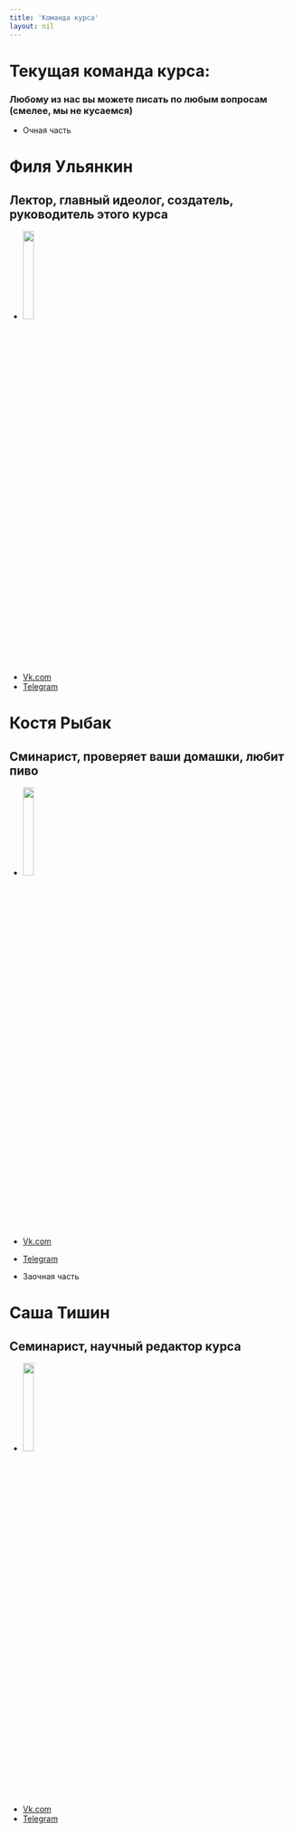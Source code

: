 ```yaml
---
title: 'Команда курса'
layout: nil
---
```



# Текущая команда курса:

### Любому из нас вы можете писать по любым вопросам (смелее, мы не кусаемся)

* Очная часть

# Филя Ульянкин
## Лектор, главный идеолог, создатель, руководитель этого курса
* <img src="https://github.com/FUlyankin/LaTeX/blob/master/docs/_includes/3FmS5FZth5c.jpg?raw=true" style="width:20%">
* [Vk.com](https://vk.com/ppilif)   
* [Telegram](//telegram.me/ppilif)   

# Костя Рыбак
## Сминарист, проверяет ваши домашки, любит пиво
* <img src="https://github.com/FUlyankin/LaTeX/blob/master/docs/_includes/kQ_gS50EB3I.jpg?raw=true" style="width:20%">
* [Vk.com](https://vk.com/rybakconst)   
* [Telegram](//telegram.me/rybakconst)   

* Заочная часть

# Саша Тишин
## Семинарист, научный редактор курса
* <img src="https://github.com/FUlyankin/LaTeX/blob/master/docs/_includes/IMG_3642.JPG?raw=true" style="width:20%">
* [Vk.com](https://vk.com/bolshoyti)   
* [Telegram](//telegram.me/Huge_Ti)   
